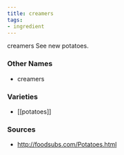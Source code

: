 ```yaml
---
title: creamers
tags:
- ingredient
---
```

creamers See new potatoes.

### Other Names

* creamers

### Varieties

* [[potatoes]]

### Sources
* http://foodsubs.com/Potatoes.html
